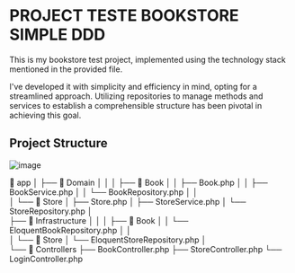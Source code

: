 # PROJECT TESTE BOOKSTORE SIMPLE DDD

This is my bookstore test project, implemented using the technology stack mentioned in the provided file.

I've developed it with simplicity and efficiency in mind, opting for a streamlined approach. Utilizing repositories to manage methods and services to establish a comprehensible structure has been pivotal in achieving this goal.

## Project Structure

![image](https://github.com/ramondevmoura/bookstore/assets/106551715/d9570119-2482-4275-99b6-0fb219f13434)


📁 app
│
├── 📁 Domain
│   │
│   ├── 📁 Book
│   │   ├── Book.php
│   │   ├── BookService.php
│   │   └── BookRepository.php
│   │   
│   └── 📁 Store
│       ├── Store.php
│       ├── StoreService.php
│       └── StoreRepository.php
│   
├── 📁 Infrastructure
│   │
│   ├── 📁 Book
│   │   └── EloquentBookRepository.php
│   │    
│   └── 📁 Store
│       └── EloquentStoreRepository.php
│   
└── 📁 Controllers
    ├── BookController.php
    ├── StoreController.php
    └── LoginController.php

